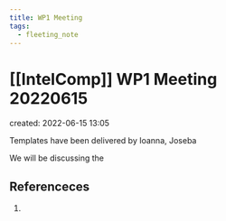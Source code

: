 ```yaml
---
title: WP1 Meeting
tags:
  - fleeting_note
---
```


# [[IntelComp]] WP1 Meeting 20220615
created: 2022-06-15 13:05

Templates have been delivered by Ioanna, Joseba

We will be discussing the 

## Referenceces
1. 